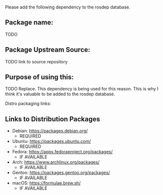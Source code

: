 <!-- Submitter Please review the contributing guidelines: https://github.com/ros/rosdistro/blob/master/CONTRIBUTING.md -->

Please add the following dependency to the rosdep database.

## Package name:

TODO

## Package Upstream Source:

TODO link to source repository

## Purpose of using this:

TODO Replace. This dependency is being used for this reason. This is why I think it's valuable to be added to the rosdep database. 

Distro packaging links:

## Links to Distribution Packages

<!-- Replace the REQUIRED areas and state not available for IF AVAILABLE -->

- Debian: https://packages.debian.org/
  - REQUIRED
- Ubuntu: https://packages.ubuntu.com/
   - REQUIRED
- Fedora: https://apps.fedoraproject.org/packages/
  - IF AVAILABLE
- Arch: https://www.archlinux.org/packages/
  - IF AVAILABLE
- Gentoo: https://packages.gentoo.org/packages/
  - IF AVAILABLE
- macOS: https://formulae.brew.sh/
  - IF AVAILABLE
